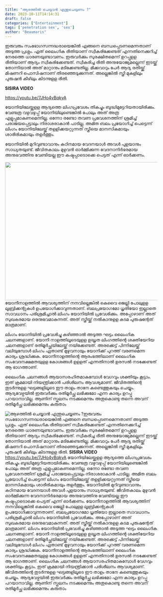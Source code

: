 ```yaml
---
title: "ആഴത്തിൽ ചെയ്യാൻ എന്തുചെയ്യണം ?"
date: 2023-10-11T14:14:31
draft: false
categories: ["Entertainment"]
tags: ['penetration sex', 'sex']
author: "Beaumaris"
---
```


ഇരുവരും സംഭോഗസന്നദ്ധരായെങ്കില്‍ എങ്ങനെ ബന്ധപ്പെടണമെന്നതാണ് അടുത്ത പ്രശ്നം. ഏത് ലൈംഗിക രീതിയാണ് സ്വീകരിക്കേണ്ടത് എന്നതിനെക്കുറിച്ച് നേരത്തെ ധാരണയുണ്ടാവണം. ഇരുവര്‍ക്കും സുരക്ഷിതമെന്ന് ഉറപ്പുളള രീതിയാണ് ആദ്യം സ്വീകരിക്കേണ്ടത്. സ്വീകരിച്ച രീതി അനുയോജ്യമല്ലെന്ന് ഇടയ്ക്ക് തോന്നിയാല്‍ അത് മാറ്റാനും മടിക്കേണ്ടതില്ല. മിക്കവാറും പേര്‍ ആദ്യ രതിയ്ക്ക് മിഷണറി പൊസിഷനാണ് തിരഞ്ഞെടുക്കുന്നത്. അല്ലെങ്കില്‍ സ്ത്രീ മുകളിലും പുരുഷന്‍ കീഴിലും കിടന്നുളള രീതി.

<strong>SISIRA VIDEO</strong>

https://youtu.be/7JHo4vBqkyA

യോനിയിലേയ്ക്കുളള ആദ്യത്തെ ലിംഗപ്രവേശം തികച്ചും ബുദ്ധിമുട്ടേറിയതായിരിക്കും. വേണ്ടത്ര വഴുവഴുപ്പ് യോനിയിലുണ്ടെങ്കില്‍ പോലും അത് അത്ര എളുപ്പമാകണമെന്നില്ല. ഒന്നോ രണ്ടോ തവണ പ്രവേശനത്തിന് ശ്രമിച്ച് പരാജയപ്പെട്ടാലും നിരാശരാകാന്‍ പാടില്ല. അമിത ബലം പ്രയോഗിച്ച് പെട്ടെന്ന് ലിംഗം യോനിയിലേയ്ക്ക് തളളിക്കയറ്റുന്നത് സ്ത്രീയെ മാനസികമായും ശാരീരികമായും തളര്‍ത്തും.

യോനിയില്‍ മുറിവുണ്ടാവാനും കഠിനമായ വേദനയാള്‍ അവള്‍ പുളയാനും സാധ്യതയുണ്ട്. ജീവിതകാലം മുഴുവന്‍ ഓര്‍മ്മിക്കുന്ന വേദനാനിര്‍ഭരമായ അനുഭവത്തിനു വേണ്ടിയല്ല ഈ കഷ്ടപ്പാടൊക്കെ പെട്ടത് എന്ന് ഓര്‍ക്കണം.

<img class="alignnone size-full wp-image-424624" src="https://cdn.boolokam.com/articles/2023/10/RRT-1.jpg" alt="" width="792" height="456" />യോനീനാളത്തില്‍ ആവശ്യത്തിന് നനവില്ലെങ്കില്‍ കെവൈ ജെല്ലി പോലുളള ലൂബ്രിക്കന്റുകള്‍ ഉപയോഗിക്കാവുന്നതാണ്. ബലപ്രയോഗമോ ധൃതിയോ ഇല്ലാതെ സാവധാനം പരിശ്രമിച്ചാല്‍ ലിംഗം യോനിയില്‍ പ്രവേശിക്കും. അപ്പോഴാണ് അത് സുഖകരമായ ഒരനുഭവമാകുന്നത്. അത് സ്ത്രീയ്ക്ക് നല്‍കാനുളള കടമ പുരുഷന്റേത് മാത്രമാണ്.

ലിംഗം യോനിയില്‍ പ്രവേശിച്ചു കഴിഞ്ഞാല്‍ അടുത്ത ഘട്ടം ലൈംഗിക ചലനങ്ങളാണ്. യോനീ നാളത്തിലൂടെയുളള ഉദ്ധൃത ലിംഗത്തിന്റെ ശക്തിയേറിയ ചലനങ്ങളാണ് രതിമൂര്‍ച്ഛയിലേയ്ക്ക് നയിക്കേണ്ടത്. അരക്കെട്ട് പിന്നിലേയ്ക്ക് വലിയുമ്പോള്‍ ലിംഗം ഏതാണ്ട് മുഴുവനായും യോനിക്ക് പുറത്ത് വരണമെന്ന കാര്യം ശ്രദ്ധിക്കുക. യോനീനാളത്തിന്റെ ആരംഭത്തിലാണ് ലൈംഗിക സംവേദനക്ഷമതയുളള കോശങ്ങള്‍ ഉളളത് എന്നതിനാല്‍ ഉരസല്‍ നടക്കേണ്ടത് ആ ഭാഗത്താണ്.

ലൈംഗിക ചലനങ്ങള്‍ ആയാസരഹിതമാകുമ്പോള്‍ വേഗവും ശക്തിയും കൂട്ടാം. ഇത് ക്രമമായി നിയന്ത്രിക്കാന്‍ പരിശീലനം ആവശ്യമാണ്. ജീവിതത്തിന്റെ തുടര്‍ന്നുളള ഘട്ടങ്ങളിലൂടെ ഈ താളം താനേ കണ്ടെത്തുകയും ചെയ്യും. ആദ്യവേഴ്ചയില്‍ ഇരുവര്‍ക്കും രതിമൂര്‍ച്ഛ ലഭിക്കുമോ എന്ന കാര്യം ഉറപ്പു പറയാനാവില്ല. ആണിന് സ്ഖലനം നടക്കുമെന്നും അതുകൊണ്ടു തന്നെ അവന് രതിമൂര്‍ച്ഛ ലഭിക്കുമെന്നും കരുതാം


![ആഴത്തിൽ ചെയ്യാൻ എന്തുചെയ്യണം ?](https://cdn.boolokam.com/articles/2023/10/RRT-1.jpg)ഇരുവരും സംഭോഗസന്നദ്ധരായെങ്കില്‍ എങ്ങനെ ബന്ധപ്പെടണമെന്നതാണ് അടുത്ത പ്രശ്നം. ഏത് ലൈംഗിക രീതിയാണ് സ്വീകരിക്കേണ്ടത് എന്നതിനെക്കുറിച്ച് നേരത്തെ ധാരണയുണ്ടാവണം. ഇരുവര്‍ക്കും സുരക്ഷിതമെന്ന് ഉറപ്പുളള രീതിയാണ് ആദ്യം സ്വീകരിക്കേണ്ടത്. സ്വീകരിച്ച രീതി അനുയോജ്യമല്ലെന്ന് ഇടയ്ക്ക് തോന്നിയാല്‍ അത് മാറ്റാനും മടിക്കേണ്ടതില്ല. മിക്കവാറും പേര്‍ ആദ്യ രതിയ്ക്ക് മിഷണറി പൊസിഷനാണ് തിരഞ്ഞെടുക്കുന്നത്. അല്ലെങ്കില്‍ സ്ത്രീ മുകളിലും പുരുഷന്‍ കീഴിലും കിടന്നുളള രീതി. **SISIRA VIDEO** https://youtu.be/7JHo4vBqkyA യോനിയിലേയ്ക്കുളള ആദ്യത്തെ ലിംഗപ്രവേശം തികച്ചും ബുദ്ധിമുട്ടേറിയതായിരിക്കും. വേണ്ടത്ര വഴുവഴുപ്പ് യോനിയിലുണ്ടെങ്കില്‍ പോലും അത് അത്ര എളുപ്പമാകണമെന്നില്ല. ഒന്നോ രണ്ടോ തവണ പ്രവേശനത്തിന് ശ്രമിച്ച് പരാജയപ്പെട്ടാലും നിരാശരാകാന്‍ പാടില്ല. അമിത ബലം പ്രയോഗിച്ച് പെട്ടെന്ന് ലിംഗം യോനിയിലേയ്ക്ക് തളളിക്കയറ്റുന്നത് സ്ത്രീയെ മാനസികമായും ശാരീരികമായും തളര്‍ത്തും. യോനിയില്‍ മുറിവുണ്ടാവാനും കഠിനമായ വേദനയാള്‍ അവള്‍ പുളയാനും സാധ്യതയുണ്ട്. ജീവിതകാലം മുഴുവന്‍ ഓര്‍മ്മിക്കുന്ന വേദനാനിര്‍ഭരമായ അനുഭവത്തിനു വേണ്ടിയല്ല ഈ കഷ്ടപ്പാടൊക്കെ പെട്ടത് എന്ന് ഓര്‍ക്കണം. യോനീനാളത്തില്‍ ആവശ്യത്തിന് നനവില്ലെങ്കില്‍ കെവൈ ജെല്ലി പോലുളള ലൂബ്രിക്കന്റുകള്‍ ഉപയോഗിക്കാവുന്നതാണ്. ബലപ്രയോഗമോ ധൃതിയോ ഇല്ലാതെ സാവധാനം പരിശ്രമിച്ചാല്‍ ലിംഗം യോനിയില്‍ പ്രവേശിക്കും. അപ്പോഴാണ് അത് സുഖകരമായ ഒരനുഭവമാകുന്നത്. അത് സ്ത്രീയ്ക്ക് നല്‍കാനുളള കടമ പുരുഷന്റേത് മാത്രമാണ്. ലിംഗം യോനിയില്‍ പ്രവേശിച്ചു കഴിഞ്ഞാല്‍ അടുത്ത ഘട്ടം ലൈംഗിക ചലനങ്ങളാണ്. യോനീ നാളത്തിലൂടെയുളള ഉദ്ധൃത ലിംഗത്തിന്റെ ശക്തിയേറിയ ചലനങ്ങളാണ് രതിമൂര്‍ച്ഛയിലേയ്ക്ക് നയിക്കേണ്ടത്. അരക്കെട്ട് പിന്നിലേയ്ക്ക് വലിയുമ്പോള്‍ ലിംഗം ഏതാണ്ട് മുഴുവനായും യോനിക്ക് പുറത്ത് വരണമെന്ന കാര്യം ശ്രദ്ധിക്കുക. യോനീനാളത്തിന്റെ ആരംഭത്തിലാണ് ലൈംഗിക സംവേദനക്ഷമതയുളള കോശങ്ങള്‍ ഉളളത് എന്നതിനാല്‍ ഉരസല്‍ നടക്കേണ്ടത് ആ ഭാഗത്താണ്. ലൈംഗിക ചലനങ്ങള്‍ ആയാസരഹിതമാകുമ്പോള്‍ വേഗവും ശക്തിയും കൂട്ടാം. ഇത് ക്രമമായി നിയന്ത്രിക്കാന്‍ പരിശീലനം ആവശ്യമാണ്. ജീവിതത്തിന്റെ തുടര്‍ന്നുളള ഘട്ടങ്ങളിലൂടെ ഈ താളം താനേ കണ്ടെത്തുകയും ചെയ്യും. ആദ്യവേഴ്ചയില്‍ ഇരുവര്‍ക്കും രതിമൂര്‍ച്ഛ ലഭിക്കുമോ എന്ന കാര്യം ഉറപ്പു പറയാനാവില്ല. ആണിന് സ്ഖലനം നടക്കുമെന്നും അതുകൊണ്ടു തന്നെ അവന് രതിമൂര്‍ച്ഛ ലഭിക്കുമെന്നും കരുതാം
